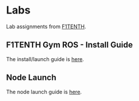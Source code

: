 # Labs
Lab assignments from [F1TENTH](https://github.com/f1tenth/f1tenth_labs_openrepo).

## F1TENTH Gym ROS - Install Guide
The install/launch guide is [here](https://github.com/CPP-F1TENTH-SDP/Labs/wiki/F1TENTH-Gym-ROS-%E2%80%90-Install-Guide).

## Node Launch
The node launch guide is [here](https://github.com/CPP-F1TENTH-SDP/Labs/wiki/Node-Launch).
